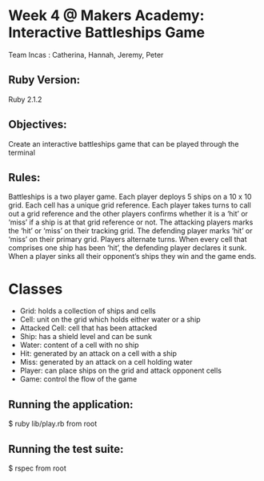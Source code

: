 Week 4 @ Makers Academy: Interactive Battleships Game 
===============================================================
 
Team Incas : Catherina, Hannah, Jeremy, Peter

Ruby Version:
-------------
Ruby 2.1.2

Objectives:
-----------
Create an interactive battleships game that can be played through the terminal

Rules:
------ 
Battleships is a two player game. Each player deploys 5 ships on a 10 x 10 grid. Each cell has a unique grid reference. Each player takes turns to call out a grid reference and the other players confirms whether it is a ‘hit’ or ‘miss’ if a ship is at that grid reference or not. The attacking players marks the ‘hit’ or ‘miss’ on their tracking grid. The defending player marks ‘hit’ or ‘miss’ on their primary grid. Players alternate turns. When every cell that comprises one ship has been ‘hit’, the defending player declares it sunk. When a player sinks all their opponent’s ships they win and the game ends.
 
Classes
=======
- Grid: holds a collection of ships and cells
- Cell: unit on the grid which holds either water or a ship
- Attacked Cell: cell that has been attacked
- Ship: has a shield level and can be sunk
- Water: content of a cell with no ship
- Hit: generated by an attack on a cell with a ship
- Miss: generated by an attack on a cell holding water
- Player: can place ships on the grid and attack opponent cells
- Game: control the flow of the game

Running the application:
------------------------
 $ ruby lib/play.rb from root

Running the test suite:
-----------------------
$ rspec from root